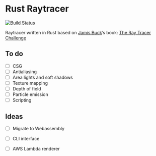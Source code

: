 # Rust Raytracer

[![Build Status](https://travis-ci.org/undo76/raytracer-rust.svg?branch=master)](https://travis-ci.org/undo76/raytracer-rust)

Raytracer written in Rust based on [Jamis Buck](https://twitter.com/jamis)’s book: [The Ray Tracer Challenge](https://pragprog.com/book/jbtracer/the-ray-tracer-challenge)

## To do
- [ ] CSG 
- [ ] Antialiasing
- [ ] Area lights and soft shadows
- [ ] Texture mapping
- [ ] Depth of field
- [ ] Particle emission
- [ ] Scripting

## Ideas
- [ ] Migrate to Webassembly
- [ ] CLI interface
- [ ] AWS Lambda renderer


